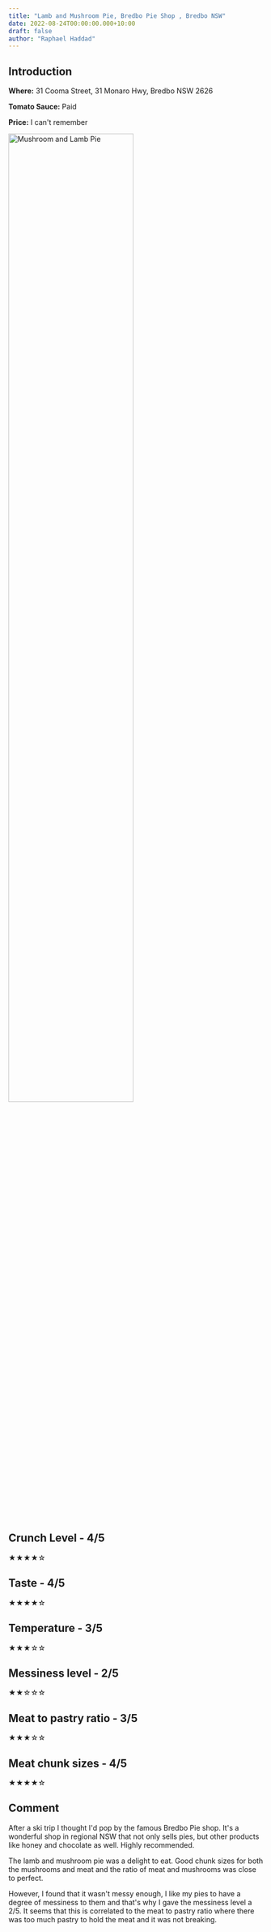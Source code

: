 ```yaml
---
title: "Lamb and Mushroom Pie, Bredbo Pie Shop , Bredbo NSW"
date: 2022-08-24T00:00:00.000+10:00
draft: false
author: "Raphael Haddad"
---
```


## Introduction

**Where:** 31 Cooma Street, 31 Monaro Hwy, Bredbo NSW 2626

**Tomato Sauce:** Paid

**Price:** I can't remember

<img src="/images/mushroom-lamb.jpeg" width="70%" alt="Mushroom and Lamb Pie" />

## Crunch Level - 4/5

★★★★☆

## Taste - 4/5

★★★★☆

## Temperature - 3/5

★★★☆☆

## Messiness level - 2/5

★★☆☆☆

## Meat to pastry ratio - 3/5

★★★☆☆

## Meat chunk sizes - 4/5

★★★★☆

## Comment

After a ski trip I thought I'd pop by the famous Bredbo Pie shop. It's a
wonderful shop in regional NSW that not only sells pies, but other products like
honey and chocolate as well. Highly recommended.

The lamb and mushroom pie was a delight to eat. Good chunk sizes for both the
mushrooms and meat and the ratio of meat and mushrooms was close to perfect.

However, I found that it wasn't messy enough, I like my pies to have a degree of
messiness to them and that's why I gave the messiness level a 2/5. It seems that
this is correlated to the meat to pastry ratio where there was too much pastry
to hold the meat and it was not breaking.
